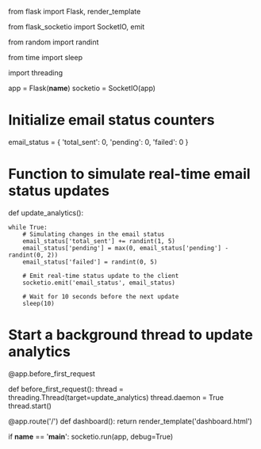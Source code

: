 from flask import Flask, render_template

from flask_socketio import SocketIO, emit

from random import randint

from time import sleep

import threading

app = Flask(__name__)
socketio = SocketIO(app)

# Initialize email status counters

email_status = {
    'total_sent': 0,
    'pending': 0,
    'failed': 0
}

# Function to simulate real-time email status updates

def update_analytics():

    while True:
        # Simulating changes in the email status
        email_status['total_sent'] += randint(1, 5)
        email_status['pending'] = max(0, email_status['pending'] - randint(0, 2))
        email_status['failed'] = randint(0, 5)
        
        # Emit real-time status update to the client
        socketio.emit('email_status', email_status)
        
        # Wait for 10 seconds before the next update
        sleep(10)

# Start a background thread to update analytics

@app.before_first_request

def before_first_request():
    thread = threading.Thread(target=update_analytics)
    thread.daemon = True
    thread.start()

@app.route('/')
def dashboard():
    return render_template('dashboard.html')

if __name__ == '__main__':
    socketio.run(app, debug=True)
